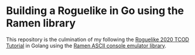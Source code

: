 # Building a Roguelike in Go using the Ramen library

This repository is the culmination of my following the [Roguelike 2020 TCOD Tutorial](https://rogueliketutorials.com/) in Golang using the [Ramen ASCII console emulator library](https://github.com/BigJk/ramen).